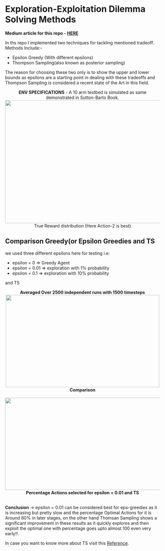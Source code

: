 # Exploration-Exploitation Dilemma Solving Methods

**Medium article for this repo - [HERE](https://amshra267.medium.com/tackling-exploration-exploitation-dilemma-in-k-armed-bandits-598c0329cf88)**

In ths repo I implemented two techniques for tackling mentioned tradeoff.
Methods Include:-
 - Epsilon Greedy (With different epsilons)
 - Thompson Sampling(also known as posterior sampling)

The reason for choosing these two only is to show the upper and lower bounds as epsilons are a starting point in dealing with these tradeoffs and Thompson Sampling is considered a recent state of the Art in this field.

<p align = "center">
<b>ENV SPECIFICATIONS</b> - A 10 arm testbed is simulated as same demonstrated in Sutton-Barto Book.
<image width = "600" height = "400" src = True_Rewards.png><br/>
True Reward distribution (Here Action-2 is best)
</p>

##  Comparison Greedy(or Epsilon Greedies and TS

we used three different epsilons here for testing
i.e:<br/>
 - epsilon = 0 => Greedy Agent<br>
 - epsilon = 0.01 => exploration with 1% probability
 - epsilon = 0.1 => exploration with 10% probability</br>
  
and TS


<p align = "center">
<b>Averaged Over 2500 independent runs with 1500 timesteps</b></br> 
<image width = "500" height = "300" src = Comparisons.png></br>
<b>Comparison</b></br>
</br>
<image width = "700" height = "300" src = Optimal_Actions.png><br/>
<b>Percentage Actions selected for epsilon = 0.01 and TS</b></br>
</br>
</p>

**Conclusion** -> epsilon = 0.01 can be considered best for eps-greedies as it is increasing but pretty slow and the percentage Optimal Actions for it is Around 80% in later stages, on the other hand Thomsan Sampling shows a significant improvement in these results as it quickly explores and then exploit the optimal one with percentage goes upto almost 100 even very early!!.

In case you want to know more about TS visit this [Reference](Thompson_Sampling.pdf).
